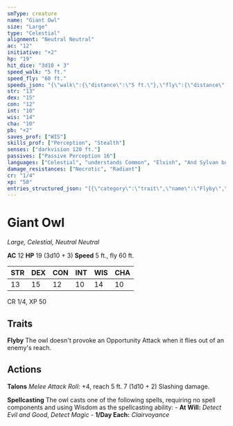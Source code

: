 ```yaml
---
smType: creature
name: "Giant Owl"
size: "Large"
type: "Celestial"
alignment: "Neutral Neutral"
ac: "12"
initiative: "+2"
hp: "19"
hit_dice: "3d10 + 3"
speed_walk: "5 ft."
speed_fly: "60 ft."
speeds_json: "{\"walk\":{\"distance\":\"5 ft.\"},\"fly\":{\"distance\":\"60 ft.\"}}"
str: "13"
dex: "15"
con: "12"
int: "10"
wis: "14"
cha: "10"
pb: "+2"
saves_prof: ["WIS"]
skills_prof: ["Perception", "Stealth"]
senses: ["darkvision 120 ft."]
passives: ["Passive Perception 16"]
languages: ["Celestial", "understands Common", "Elvish", "And Sylvan but can't speak them"]
damage_resistances: ["Necrotic", "Radiant"]
cr: "1/4"
xp: "50"
entries_structured_json: "[{\"category\":\"trait\",\"name\":\"Flyby\",\"text\":\"The owl doesn't provoke an Opportunity Attack when it flies out of an enemy's reach.\"},{\"category\":\"action\",\"name\":\"Talons\",\"text\":\"*Melee Attack Roll:* +4, reach 5 ft. 7 (1d10 + 2) Slashing damage.\",\"kind\":\"Melee Attack Roll\",\"to_hit\":\"+4\",\"range\":\"5 ft\",\"damage\":\"7 (1d10 + 2) Slashing\"},{\"category\":\"action\",\"name\":\"Spellcasting\",\"text\":\"The owl casts one of the following spells, requiring no spell components and using Wisdom as the spellcasting ability: - **At Will:** *Detect Evil and Good*, *Detect Magic* - **1/Day Each:** *Clairvoyance*\"}]"
---
```


# Giant Owl
*Large, Celestial, Neutral Neutral*

**AC** 12
**HP** 19 (3d10 + 3)
**Speed** 5 ft., fly 60 ft.

| STR | DEX | CON | INT | WIS | CHA |
| --- | --- | --- | --- | --- | --- |
| 13 | 15 | 12 | 10 | 14 | 10 |

CR 1/4, XP 50

## Traits

**Flyby**
The owl doesn't provoke an Opportunity Attack when it flies out of an enemy's reach.

## Actions

**Talons**
*Melee Attack Roll:* +4, reach 5 ft. 7 (1d10 + 2) Slashing damage.

**Spellcasting**
The owl casts one of the following spells, requiring no spell components and using Wisdom as the spellcasting ability: - **At Will:** *Detect Evil and Good*, *Detect Magic* - **1/Day Each:** *Clairvoyance*
